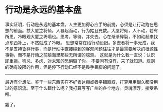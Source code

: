 # 行动是永远的基本盘

事实证明，行动是永远的基本盘。人生更加得心应手的前提，必须是让行动跑在思想的前面。扶大厦之将倾，人暴起而动，行为姑且充数。大厦将倾，人不动，若有所思，冷眼观大厦之坍塌也。思考，等待，并失去。心在渐渐碎裂，不如动起来找点东西补上，不然就成了冷眼。
思想常常在给行动设限。多虑者将一事无成，我不是支持鲁莽行事，而是行动中直接碰到的客观问题往往才是最需要解决的根源性事物，而不是行动之前脑海里那些无所谓的臆测。
这就是为什么我一直说：认识即重担。猜忌、多虑、对未知的恐惧毁了你。 不要问有没有，来了就知道。规则的确有设限的作用，但是停下行动已经不是畏手畏脚的问题了。

---

最近有个想法。鉴于一些东西实在不好表达抑或者平铺直叙，打算用用很久都没用过的意识流。至于什么跟什么呢？我打算写写广州的各个地方。灵魂漂浮，接受吊唁。

罢了。

